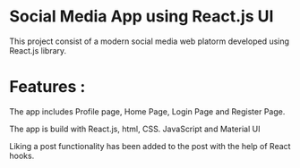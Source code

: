 # Social Media App using React.js UI

This project consist of a modern social media web platorm developed using React.js library.

# Features :

The app includes Profile page, Home Page, Login Page and Register Page.

The app is build with React.js, html, CSS. JavaScript and Material UI

Liking a post functionality has been added to the post with the help of React hooks. 









